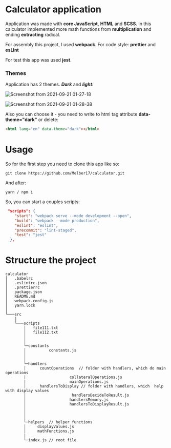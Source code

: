 # Calculator application

Application was made with **core JavaScript**, **HTML** and **SCSS**. In this calculator implemented more math functions from **multiplication** and ending **extracting** radical.

For assembly this project, I used **webpack**. For code style: **prettier** and **esLint**

For test this app was used **jest**.

### Themes

Application has 2 themes. **_Dark_** and **_light_**:

![Screenshot from 2021-09-21 01-27-18](https://user-images.githubusercontent.com/63192915/134084302-d07ebc33-e5c6-4785-a66d-a6ff493d9919.png)

![Screenshot from 2021-09-21 01-28-38](https://user-images.githubusercontent.com/63192915/134084312-673e12c0-b44b-400b-8266-ea2f1fca54a1.png)

Also you can choose it - you need to write to html tag attribute **data-theme="dark"** or delete:

```html
<html lang="en" data-theme="dark"></html>
```

# Usage

So for the first step you need to clone this app like so:

```
git clone https://github.com/Melber17/calculator.git
```

And after:

```
yarn / npm i
```

So, you can start a couples scripts:

```json
 "scripts": {
    "start": "webpack serve --mode development --open",
    "build": "webpack --mode production",
    "eslint": "eslint",
    "precommit": "lint-staged",
    "test": "jest"
  },
```

# Structure the project

```
calculator
│   .babelrc
│   .eslintrc.json
│   .prettierrc
│   package.json
│   README.md
│   webpack.config.js
│   yarn.lock
│
└───src
    │
    └───scripts
        │   file111.txt
        │   file112.txt
        │
        │
        └─constants
        │          constants.js
        │
        │             
        └─handlers                   
        │      countOperations  // folder with handlers, which do main operations
        |                   collateralOperations.js
        |                   mainOperations.js
        │      handlersToDisplay // folder with handlers, which  help with display values
        │                    handlersDecideToResult.js
        │                   handlersMemory.js
        │                   handlersToDisplayResult.js
        │
        │
        │
        └─helpers  // helper functions
        │     displayValues.js
        │     mathFunctions.js
        |
        └─index.js // root file
```
